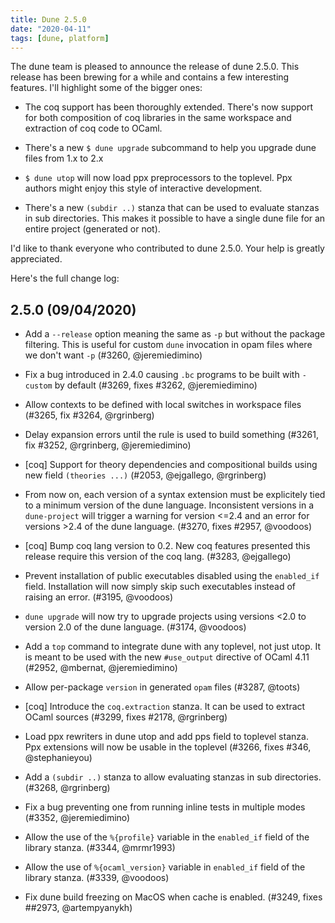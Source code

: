 ```yaml
---
title: Dune 2.5.0
date: "2020-04-11"
tags: [dune, platform]
---
```


The dune team is pleased to announce the release of dune 2.5.0. This release has been brewing for a while and contains a few interesting features. I'll highlight some of the bigger ones:

* The coq support has been thoroughly extended. There's now support for both composition of coq libraries in the same workspace and extraction of coq code to OCaml.

* There's a new `$ dune upgrade` subcommand to help you upgrade dune files from 1.x to 2.x

* `$ dune utop` will now load ppx preprocessors to the toplevel. Ppx authors might enjoy this style of interactive development.

* There's a new `(subdir ..)` stanza that can be used to evaluate stanzas in sub directories. This makes it possible to have a single dune file for an entire project (generated or not).

I'd like to thank everyone who contributed to dune 2.5.0. Your help is greatly appreciated.

Here's the full change log:

2.5.0 (09/04/2020)
------------------

- Add a `--release` option meaning the same as `-p` but without the
  package filtering. This is useful for custom `dune` invocation in opam
  files where we don't want `-p` (#3260, @jeremiedimino)

- Fix a bug introduced in 2.4.0 causing `.bc` programs to be built
  with `-custom` by default (#3269, fixes #3262, @jeremiedimino)

- Allow contexts to be defined with local switches in workspace files (#3265,
  fix #3264, @rgrinberg)

- Delay expansion errors until the rule is used to build something (#3261, fix
  #3252, @rgrinberg, @jeremiedimino)

- [coq] Support for theory dependencies and compositional builds using
  new field `(theories ...)` (#2053, @ejgallego, @rgrinberg)

- From now on, each version of a syntax extension must be explicitely tied to a
  minimum version of the dune language. Inconsistent versions in a
  `dune-project` will trigger a warning for version <=2.4 and an error for
  versions >2.4 of the dune language. (#3270, fixes #2957, @voodoos)

- [coq] Bump coq lang version to 0.2. New coq features presented this release
  require this version of the coq lang. (#3283, @ejgallego)

- Prevent installation of public executables disabled using the `enabled_if` field.
  Installation will now simply skip such executables instead of raising an
  error. (#3195, @voodoos)

- `dune upgrade` will now try to upgrade projects using versions <2.0 to version
  2.0 of the dune language. (#3174, @voodoos)

- Add a `top` command to integrate dune with any toplevel, not just
  utop. It is meant to be used with the new `#use_output` directive of
  OCaml 4.11 (#2952, @mbernat, @jeremiedimino)

- Allow per-package `version` in generated `opam` files (#3287, @toots)

- [coq] Introduce the `coq.extraction` stanza. It can be used to extract OCaml
  sources (#3299, fixes #2178, @rgrinberg)

- Load ppx rewriters in dune utop and add pps field to toplevel stanza. Ppx
  extensions will now be usable in the toplevel
  (#3266, fixes #346, @stephanieyou)

- Add a `(subdir ..)` stanza to allow evaluating stanzas in sub directories.
  (#3268, @rgrinberg)

- Fix a bug preventing one from running inline tests in multiple modes
  (#3352, @jeremiedimino)

- Allow the use of the `%{profile}` variable in the `enabled_if` field of the
  library stanza. (#3344, @mrmr1993)

- Allow the use of `%{ocaml_version}` variable in `enabled_if` field of the
  library stanza. (#3339, @voodoos)

- Fix dune build freezing on MacOS when cache is enabled. (#3249, fixes ##2973,
  @artempyanykh)